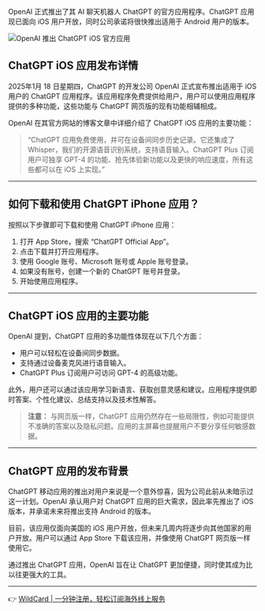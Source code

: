 OpenAI 正式推出了其 AI 聊天机器人 ChatGPT 的官方应用程序。ChatGPT 应用现已面向 iOS 用户开放，同时公司承诺将很快推出适用于 Android 用户的版本。

![OpenAI 推出 ChatGPT iOS 官方应用](https://media.geeksforgeeks.org/wp-content/uploads/20250519173021/OpenAI-launches-an-official-ChatGPT-app-for-iOS.webp)

## ChatGPT iOS 应用发布详情

2025年1月 18 日星期四，ChatGPT 的开发公司 OpenAI 正式宣布推出适用于 iOS 用户的 ChatGPT 应用程序。该应用程序免费提供给用户，用户可以使用应用程序提供的多种功能，这些功能与 ChatGPT 网页版的现有功能相辅相成。

OpenAI 在其官方网站的博客文章中详细介绍了 ChatGPT iOS 应用的主要功能：

> “ChatGPT 应用免费使用，并可在设备间同步历史记录。它还集成了 Whisper，我们的开源语音识别系统，支持语音输入。ChatGPT Plus 订阅用户可独享 GPT-4 的功能、抢先体验新功能以及更快的响应速度，所有这些都可以在 iOS 上实现。”

---

## 如何下载和使用 ChatGPT iPhone 应用？

按照以下步骤即可下载和使用 ChatGPT iPhone 应用：

1. 打开 App Store，搜索 “ChatGPT Official App”。
2. 点击下载并打开应用程序。
3. 使用 Google 账号、Microsoft 账号或 Apple 账号登录。
4. 如果没有账号，创建一个新的 ChatGPT 账号并登录。
5. 开始使用应用程序。

---

## ChatGPT iOS 应用的主要功能

OpenAI 提到，ChatGPT 应用的多功能性体现在以下几个方面：

- 用户可以轻松在设备间同步数据。
- 支持通过设备麦克风进行语音输入。
- ChatGPT Plus 订阅用户可访问 GPT-4 的高级功能。

此外，用户还可以通过该应用学习新语言、获取创意灵感和建议。应用程序提供即时答案、个性化建议、总结支持以及技术性解答。

> **注意：** 与网页版一样，ChatGPT 应用仍然存在一些局限性，例如可能提供不准确的答案以及隐私问题。应用的主屏幕也提醒用户不要分享任何敏感数据。

---

## ChatGPT 应用的发布背景

ChatGPT 移动应用的推出对用户来说是一个意外惊喜，因为公司此前从未暗示过这一计划。OpenAI 承认用户对 ChatGPT 应用的巨大需求，因此率先推出了 iOS 版本，并承诺未来将推出支持 Android 的版本。

目前，该应用仅面向美国的 iOS 用户开放，但未来几周内将逐步向其他国家的用户开放。用户可以通过 App Store 下载该应用，并像使用 ChatGPT 网页版一样使用它。

通过推出 ChatGPT 应用，OpenAI 旨在让 ChatGPT 更加便捷，同时使其成为比以往更强大的工具。

---

👉 [WildCard | 一分钟注册，轻松订阅海外线上服务](https://bit.ly/bewildcard)